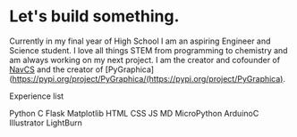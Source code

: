 # Let's build something.

Currently in my final year of High School I am an aspiring Engineer and Science student. I love all things STEM from programming to chemistry and am always working on my next project. I am the creator and cofounder of [NavCS](https://navcs.pythonanywhere.com) and the creator of [PyGraphica](https://pypi.org/project/PyGraphica/(https://pypi.org/project/PyGraphica).

Experience list

Python C
Flask Matplotlib
HTML CSS JS MD
MicroPython ArduinoC
Illustrator LightBurn
